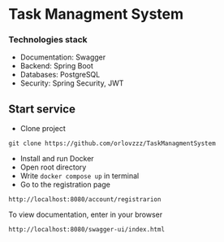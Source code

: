 # Task Managment System

### Technologies stack
* Documentation: Swagger
* Backend: Spring Boot
* Databases: PostgreSQL
* Security: Spring Security, JWT
## Start service

* Clone project
```
git clone https://github.com/orlovzzz/TaskManagmentSystem 
```
* Install and run Docker
* Open root directory
* Write ```docker compose up``` in terminal
* Go to the registration page
```
http://localhost:8080/account/registrarion
```
To view documentation, enter in your browser
```
http://localhost:8080/swagger-ui/index.html
```
